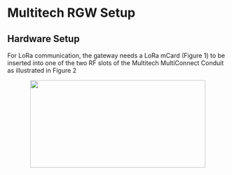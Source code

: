 # Multitech RGW Setup

## Hardware Setup

For LoRa communication, the gateway needs a LoRa mCard (Figure 1) to be inserted into one of the two RF slots of the Multitech MultiConnect Conduit as illustrated in Figure 2

<p align="center">
  <img width="400" height="200" src="https://github.com/sandoche2k/IoTRoam-Tutorial/blob/master/Images/Fig7.png?raw=true">
</p>

